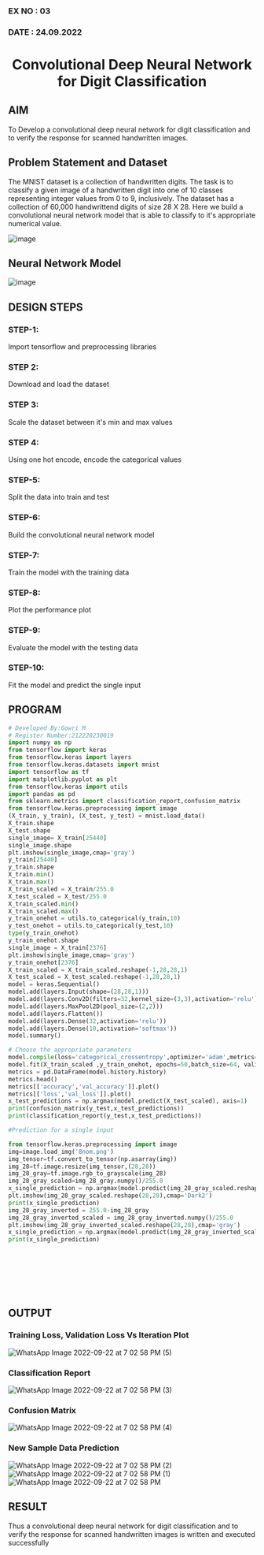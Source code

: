 ### EX NO : 03
### DATE  : 24.09.2022
# <p align="center"> Convolutional Deep Neural Network for Digit Classification </p>

## AIM

To Develop a convolutional deep neural network for digit classification and to verify the response for scanned handwritten images.

## Problem Statement and Dataset

The MNIST dataset is a collection of handwritten digits. The task is to classify a given image of a handwritten digit into one of 10 classes representing integer values from 0 to 9, inclusively. The dataset has a collection of 60,000 handwrittend digits of size 28 X 28. Here we build a convolutional neural network model that is able to classify to it's appropriate numerical value.

![image](https://user-images.githubusercontent.com/75235293/190975763-7d3b7c0f-9458-41e9-a35c-aa063c4977da.png)


## Neural Network Model

![image](https://user-images.githubusercontent.com/75235293/190976591-e7be8aea-1886-4181-b490-2abde39f2ff6.png)


## DESIGN STEPS
### STEP-1:
Import tensorflow and preprocessing libraries
### STEP 2:
Download and load the dataset
### STEP 3:
Scale the dataset between it's min and max values
### STEP 4:
Using one hot encode, encode the categorical values
### STEP-5:
Split the data into train and test
### STEP-6:
Build the convolutional neural network model
### STEP-7:
Train the model with the training data
### STEP-8:
Plot the performance plot
### STEP-9:
Evaluate the model with the testing data
### STEP-10:
Fit the model and predict the single input

## PROGRAM

```python
# Developed By:Gowri M
# Register Number:212220230019
import numpy as np
from tensorflow import keras
from tensorflow.keras import layers
from tensorflow.keras.datasets import mnist
import tensorflow as tf
import matplotlib.pyplot as plt
from tensorflow.keras import utils
import pandas as pd
from sklearn.metrics import classification_report,confusion_matrix
from tensorflow.keras.preprocessing import image
(X_train, y_train), (X_test, y_test) = mnist.load_data()
X_train.shape
X_test.shape
single_image= X_train[25440]
single_image.shape
plt.imshow(single_image,cmap='gray')
y_train[25440]
y_train.shape
X_train.min()
X_train.max()
X_train_scaled = X_train/255.0
X_test_scaled = X_test/255.0
X_train_scaled.min()
X_train_scaled.max()
y_train_onehot = utils.to_categorical(y_train,10)
y_test_onehot = utils.to_categorical(y_test,10)
type(y_train_onehot)
y_train_onehot.shape
single_image = X_train[2376]
plt.imshow(single_image,cmap='gray')
y_train_onehot[2376]
X_train_scaled = X_train_scaled.reshape(-1,28,28,1)
X_test_scaled = X_test_scaled.reshape(-1,28,28,1)
model = keras.Sequential()
model.add(layers.Input(shape=(28,28,1)))
model.add(layers.Conv2D(filters=32,kernel_size=(3,3),activation='relu'))
model.add(layers.MaxPool2D(pool_size=(2,2)))
model.add(layers.Flatten())
model.add(layers.Dense(32,activation='relu'))
model.add(layers.Dense(10,activation='softmax'))
model.summary()

# Choose the appropriate parameters
model.compile(loss='categorical_crossentropy',optimizer='adam',metrics='accuracy')
model.fit(X_train_scaled ,y_train_onehot, epochs=50,batch_size=64, validation_data=(X_test_scaled,y_test_onehot))
metrics = pd.DataFrame(model.history.history)
metrics.head()
metrics[['accuracy','val_accuracy']].plot()
metrics[['loss','val_loss']].plot()
x_test_predictions = np.argmax(model.predict(X_test_scaled), axis=1)
print(confusion_matrix(y_test,x_test_predictions))
print(classification_report(y_test,x_test_predictions))

#Prediction for a single input

from tensorflow.keras.preprocessing import image
img=image.load_img('8nom.png')
img_tensor=tf.convert_to_tensor(np.asarray(img))
img_28=tf.image.resize(img_tensor,(28,28))
img_28_gray=tf.image.rgb_to_grayscale(img_28)
img_28_gray_scaled=img_28_gray.numpy()/255.0
x_single_prediction = np.argmax(model.predict(img_28_gray_scaled.reshape(1,28,28,1)),axis=1)
plt.imshow(img_28_gray_scaled.reshape(28,28),cmap='Dark2')
print(x_single_prediction)
img_28_gray_inverted = 255.0-img_28_gray
img_28_gray_inverted_scaled = img_28_gray_inverted.numpy()/255.0
plt.imshow(img_28_gray_inverted_scaled.reshape(28,28),cmap='gray')
x_single_prediction = np.argmax(model.predict(img_28_gray_inverted_scaled.reshape(1,28,28,1)),axis=1)
print(x_single_prediction)
```
</br>
</br>

</br>

</br>

</br>

## OUTPUT

### Training Loss, Validation Loss Vs Iteration Plot

![WhatsApp Image 2022-09-22 at 7 02 58 PM (5)](https://user-images.githubusercontent.com/75235455/191963555-f4ac0a2e-775b-4273-89e0-55e50f877e29.jpeg)


### Classification Report
![WhatsApp Image 2022-09-22 at 7 02 58 PM (3)](https://user-images.githubusercontent.com/75235455/191963673-b8a66b7e-869e-49fa-b45f-56d1d112687e.jpeg)



### Confusion Matrix

![WhatsApp Image 2022-09-22 at 7 02 58 PM (4)](https://user-images.githubusercontent.com/75235455/191963743-30d43828-5aaa-48f6-8c43-c86964d53453.jpeg)



### New Sample Data Prediction
![WhatsApp Image 2022-09-22 at 7 02 58 PM (2)](https://user-images.githubusercontent.com/75235455/191963970-79451889-c73a-4a9c-930d-82748f7f6d4c.jpeg)
![WhatsApp Image 2022-09-22 at 7 02 58 PM (1)](https://user-images.githubusercontent.com/75235455/191963989-26732ffd-1230-4129-b949-26bef5994ce7.jpeg)
![WhatsApp Image 2022-09-22 at 7 02 58 PM](https://user-images.githubusercontent.com/75235455/191964022-579b82f2-1098-40a5-83da-ce2e86f11f67.jpeg)



## RESULT
Thus a convolutional deep neural network for digit classification and to verify the response for scanned handwritten images is written and executed successfully
